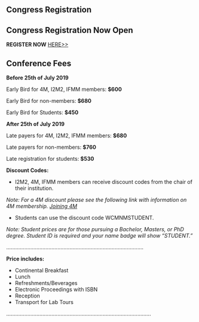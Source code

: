 ## Congress Registration

## Congress Registration Now Open


**REGISTER NOW** [HERE>>](https://reporter.ncsu.edu/index.html)




## Conference Fees

**Before 25th of July 2019**


Early Bird for 4M, I2M2, IFMM members: **$600**

Early Bird for non-members: **$680**

Early Bird for Students: **$450**

**After 25th of July 2019**

Late payers for 4M, I2M2, IFMM members: **$680**

Late payers for non-members: **$760**

Late registration for students: **$530**

**Discount Codes:**

<ul>
<li>I2M2, 4M, IFMM members can receive discount codes from the chair of their institution.</li>
</ul>

_Note: For a 4M discount please see the following link with information on 4M membership. [Joining 4M](/4m-association/join4m.md)_
<ul>
    <li>Students can use the discount code WCMNMSTUDENT.</li>
</ul>

_Note: Student prices are for those pursuing a Bachelor, Masters, or PhD degree. Student ID is required and your name badge will show “STUDENT.”_


...........................................................................................


**Price includes:**

<ul>
    <li>Continental Breakfast</li>
    <li>Lunch</li>
    <li>Refreshments/Beverages</li>
    <li>Electronic Proceedings with ISBN</li>
    <li>Reception</li>
    <li>Transport for Lab Tours</li>
</ul>    





................................................................................................
